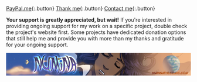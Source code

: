 [PayPal.me](https://paypal.me/mgsisk){:.button}
[Thank me](https://saythanks.io/to/mgsisk){:.button}
[Contact me](mailto:me@mgsisk.com){:.button}

**Your support is greatly appreciated, but wait!** If you're interested in
providing ongoing support for my work on a specific project, double check the
project's website first. Some projects have dedicated donation options that
still help me and provide you with more than my thanks and gratitude for your
ongoing support.

[![Read Numina by Angela Sisk](srv/numina.jpg)](https://numinathecomic.com)
